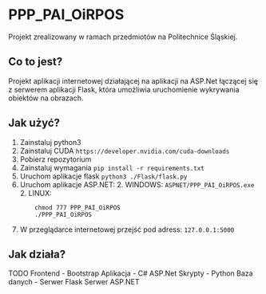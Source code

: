 # PPP_PAI_OiRPOS
Projekt zrealizowany w ramach przedmiotów na Politechnice Śląskiej.

## Co to jest?
Projekt aplikacji internetowej działającej na aplikacji na ASP.Net łączącej się z serwerem aplikacji Flask, która umożliwia uruchomienie wykrywania obiektów na obrazach.

## Jak użyć?
1. Zainstaluj python3
1. Zainstaluj CUDA ``` https://developer.nvidia.com/cuda-downloads ```
1. Pobierz repozytorium
1. Zainstaluj wymagania ``` pip install -r requirements.txt  ```
1. Uruchom aplikacje flask ``` python3 ./Flask/flask.py ```
1. Uruchom aplikacje ASP.NET:
   2. WINDOWS: ``` ASPNET/PPP_PAI_OiRPOS.exe ```
   2. LINUX: 
	```
		chmod 777 PPP_PAI_OiRPOS
		./PPP_PAI_OiRPOS
	```
1. W przeglądarce internetowej przejść pod adress: ``` 127.0.0.1:5000 ```

## Jak działa?
TODO
Frontend - Bootstrap
Aplikacja - C# ASP.Net
Skrypty - Python
Baza danych -
Serwer Flask
Serwer ASP.NET